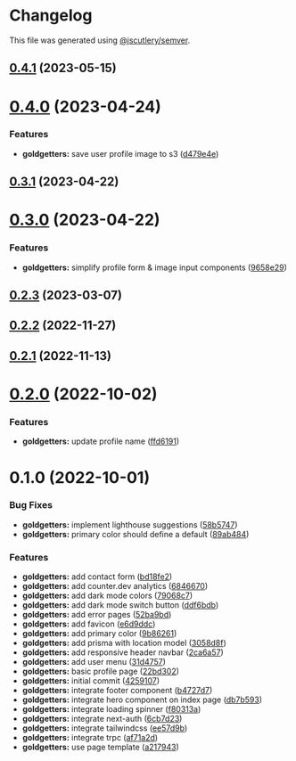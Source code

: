 # Changelog

This file was generated using [@jscutlery/semver](https://github.com/jscutlery/semver).

## [0.4.1](https://github.com/robinpellegrims/pellegrims/compare/goldgetters-0.4.0...goldgetters-0.4.1) (2023-05-15)

# [0.4.0](https://github.com/robinpellegrims/pellegrims/compare/goldgetters-0.3.1...goldgetters-0.4.0) (2023-04-24)

### Features

- **goldgetters:** save user profile image to s3 ([d479e4e](https://github.com/robinpellegrims/pellegrims/commit/d479e4e5b0823ee87e9881ba3f18654aab20d898))

## [0.3.1](https://github.com/robinpellegrims/pellegrims/compare/goldgetters-0.3.0...goldgetters-0.3.1) (2023-04-22)

# [0.3.0](https://github.com/robinpellegrims/pellegrims/compare/goldgetters-0.2.3...goldgetters-0.3.0) (2023-04-22)

### Features

- **goldgetters:** simplify profile form & image input components ([9658e29](https://github.com/robinpellegrims/pellegrims/commit/9658e295e78f411a0a156505585ae7ba09a48696))

## [0.2.3](https://github.com/robinpellegrims/pellegrims/compare/goldgetters-0.2.2...goldgetters-0.2.3) (2023-03-07)

## [0.2.2](https://github.com/robinpellegrims/pellegrims/compare/goldgetters-0.2.1...goldgetters-0.2.2) (2022-11-27)

## [0.2.1](https://github.com/robinpellegrims/pellegrims/compare/goldgetters-0.2.0...goldgetters-0.2.1) (2022-11-13)

# [0.2.0](https://github.com/robinpellegrims/pellegrims/compare/goldgetters-0.1.0...goldgetters-0.2.0) (2022-10-02)

### Features

- **goldgetters:** update profile name ([ffd6191](https://github.com/robinpellegrims/pellegrims/commit/ffd6191d33aeff3d4931f266e01709a35a9186a1))

# 0.1.0 (2022-10-01)

### Bug Fixes

- **goldgetters:** implement lighthouse suggestions ([58b5747](https://github.com/robinpellegrims/pellegrims/commit/58b574716318c25989a094e8b5af54203b672643))
- **goldgetters:** primary color should define a default ([89ab484](https://github.com/robinpellegrims/pellegrims/commit/89ab484cb4ede91a05051d953276a1da9a9737c1))

### Features

- **goldgetters:** add contact form ([bd18fe2](https://github.com/robinpellegrims/pellegrims/commit/bd18fe2b11cdd4701cc7e8d60083f6ec70bce656))
- **goldgetters:** add counter.dev analytics ([6846670](https://github.com/robinpellegrims/pellegrims/commit/684667011383a7fce36a9ce2154c94976c58d6a6))
- **goldgetters:** add dark mode colors ([79068c7](https://github.com/robinpellegrims/pellegrims/commit/79068c7388441be14a36b400be9d5deeb6d14414))
- **goldgetters:** add dark mode switch button ([ddf6bdb](https://github.com/robinpellegrims/pellegrims/commit/ddf6bdb13de4bb6957475bcb23da087162eaa74b))
- **goldgetters:** add error pages ([52ba9bd](https://github.com/robinpellegrims/pellegrims/commit/52ba9bd8bd421d1b85f92421746e92bfa2106351))
- **goldgetters:** add favicon ([e6d9ddc](https://github.com/robinpellegrims/pellegrims/commit/e6d9ddc7508c5d98516fab8caaebf836bddd1b53))
- **goldgetters:** add primary color ([9b86261](https://github.com/robinpellegrims/pellegrims/commit/9b86261f9853bc74cd342378db8a2d4dd09d45dc))
- **goldgetters:** add prisma with location model ([3058d8f](https://github.com/robinpellegrims/pellegrims/commit/3058d8f7df7e96193b09d80c2b38b5f5774942da))
- **goldgetters:** add responsive header navbar ([2ca6a57](https://github.com/robinpellegrims/pellegrims/commit/2ca6a5727647e471a7372cd645c4d3a69619ebe2))
- **goldgetters:** add user menu ([31d4757](https://github.com/robinpellegrims/pellegrims/commit/31d4757c3370b42df4d92aae63c15f15249aad6b))
- **goldgetters:** basic profile page ([22bd302](https://github.com/robinpellegrims/pellegrims/commit/22bd302bf5ed42017f341244ff4f9b104d4b9f64))
- **goldgetters:** initial commit ([4259107](https://github.com/robinpellegrims/pellegrims/commit/42591079e3f1236cbd306132ccf8954393d642df))
- **goldgetters:** integrate footer component ([b4727d7](https://github.com/robinpellegrims/pellegrims/commit/b4727d7ef8ba5919be69a73c36e146b486428f6e))
- **goldgetters:** integrate hero component on index page ([db7b593](https://github.com/robinpellegrims/pellegrims/commit/db7b593190dce5d2841367578de98b0f4a758236))
- **goldgetters:** integrate loading spinner ([f80313a](https://github.com/robinpellegrims/pellegrims/commit/f80313a92cfff22f9866528c2a9317e854fd18f4))
- **goldgetters:** integrate next-auth ([6cb7d23](https://github.com/robinpellegrims/pellegrims/commit/6cb7d23ed69360156f16a7726f2663b31d1ee660))
- **goldgetters:** integrate tailwindcss ([ee57d9b](https://github.com/robinpellegrims/pellegrims/commit/ee57d9b63eb4f59964fa042b5171d40a772ebe9d))
- **goldgetters:** integrate trpc ([af71a2d](https://github.com/robinpellegrims/pellegrims/commit/af71a2d79e4152c73bffca5cacd5425c83e9a155))
- **goldgetters:** use page template ([a217943](https://github.com/robinpellegrims/pellegrims/commit/a21794378ea0cf3a514188867f9b79ba43f2aefe))
